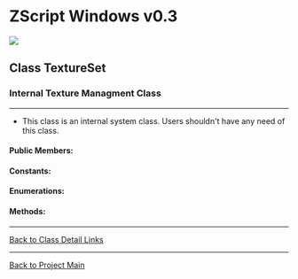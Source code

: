 # ZScript Windows v0.3

![](https://github.com/Saican/ZSWin/blob/master/README/ZSWin_Logo.png)

## Class TextureSet
### Internal Texture Managment Class

------------

- This class is an internal system class.  Users shouldn't have any need of this class.

#### Public Members:


#### Constants:


#### Enumerations:


#### Methods:


------------


[Back to Class Detail Links](https://github.com/Saican/ZSWin/blob/master/README/03%20-%20Classes.md)

------------


[Back to Project Main](https://github.com/Saican/ZSWin "Back to Project Main")
